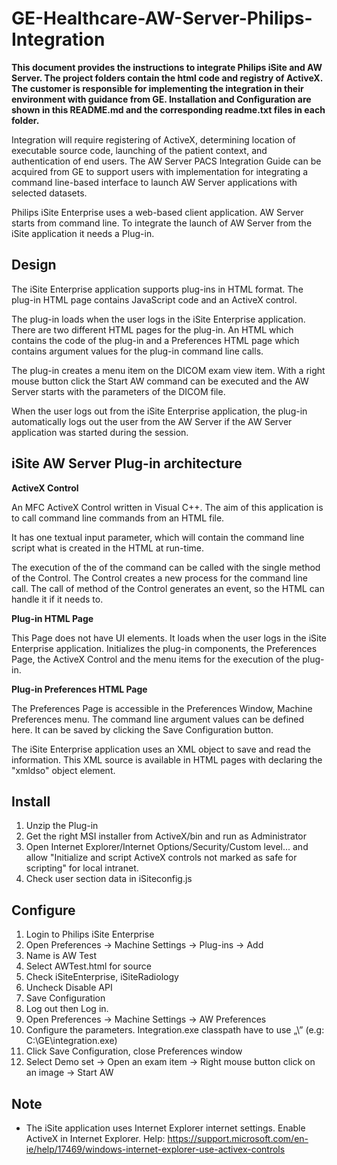 # GE-Healthcare-AW-Server-Philips-Integration

**This document provides the instructions to integrate Philips iSite and AW Server. The project folders contain the html code and registry of ActiveX. The customer is responsible for implementing the integration in their environment with guidance from GE. Installation and Configuration are shown in this README.md and the corresponding readme.txt files in each folder.**

Integration will require registering of ActiveX, determining location of executable source code, launching of the patient context, and authentication of end users. The AW Server PACS Integration Guide can be acquired from GE to support users with implementation for integrating a command line-based interface to launch AW Server applications with selected datasets.

Philips iSite Enterprise uses a web-based client application. AW Server starts from command line. To integrate the launch of AW Server from the iSite application it needs a Plug-in.

## Design
The iSite Enterprise application supports plug-ins in HTML format. The plug-in HTML page contains JavaScript code and an ActiveX control.

The plug-in loads when the user logs in the iSite Enterprise application. There are two different HTML pages for the plug-in. An HTML which contains the code of the plug-in and a Preferences HTML page which contains argument values for the plug-in command line calls.

The plug-in creates a menu item on the DICOM exam view item. With a right mouse button click the Start AW command can be executed and the AW Server starts with the parameters of the DICOM file.

When the user logs out from the iSite Enterprise application, the plug-in automatically logs out the user from the AW Server if the AW Server application was started during the session.


## iSite AW Server Plug-in architecture

**ActiveX Control**

An MFC ActiveX Control written in Visual C++. The aim of this application is to call command line commands from an HTML file.

It has one textual input parameter, which will contain the command line script what is created in the HTML at run-time.

The execution of the of the command can be called with the single method of the Control. The Control creates a new process for the command line call. The call of method of the Control generates an event, so the HTML can handle it if it needs to.   

**Plug-in HTML Page**

This Page does not have UI elements. It loads when the user logs in the iSite Enterprise application. Initializes the plug-in components, the Preferences Page, the ActiveX Control and the menu items for the execution of the plug-in.  

**Plug-in Preferences HTML Page**

The Preferences Page is accessible in the Preferences Window, Machine Preferences menu. The command line argument values can be defined here. It can be saved by clicking the Save Configuration button.

The iSite Enterprise application uses an XML object to save and read the information. This XML source is available in HTML pages with declaring the "xmldso" object element.

## Install
1. Unzip the Plug-in
2. Get the right MSI installer from ActiveX/bin and run as Administrator
3. Open Internet Explorer/Internet Options/Security/Custom level... and allow "Initialize and script ActiveX controls not marked as safe for scripting" for local intranet.
4. Check user section data in iSiteconfig.js

## Configure
1. Login to Philips iSite Enterprise
2. Open Preferences -> Machine Settings -> Plug-ins -> Add
3. Name is AW Test
4. Select AWTest.html for source
5. Check iSiteEnterprise, iSiteRadiology
6. Uncheck Disable API
7. Save Configuration
8. Log out then Log in.
9. Open Preferences -> Machine Settings -> AW Preferences
10. Configure the parameters. Integration.exe classpath have to use „\\” (e.g: C:\\GE\\integration.exe)
11. Click Save Configuration, close Preferences window
12. Select Demo set -> Open an exam item -> Right mouse button click on an image -> Start AW


## Note
- The iSite application uses Internet Explorer internet settings. Enable ActiveX in Internet Explorer. Help: https://support.microsoft.com/en-ie/help/17469/windows-internet-explorer-use-activex-controls
